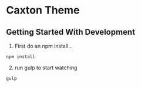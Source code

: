 Caxton Theme
============


Getting Started With Development
--------------------------------

1. First do an npm install...
```
npm install
```

2. run gulp to start watching

```
gulp
```
